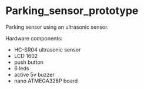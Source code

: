 # Parking_sensor_prototype
Parking sensor using an ultrasonic sensor.

Hardware components: 
- HC-SR04 ultrasonic sensor
- LCD 1602
- push button
- 6 leds
- active 5v buzzer
- nano ATMEGA328P board
